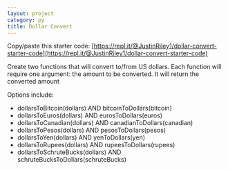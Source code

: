 ```yaml
---
layout: project
category: py
title: Dollar Convert
---
```

Copy/paste this starter code: [https://repl.it/@JustinRiley1/dollar-convert-starter-code](https://repl.it/@JustinRiley1/dollar-convert-starter-code)

Create two functions that will convert to/from US dollars. Each function will require one argument: the amount to be converted. It will return the converted amount

Options include:
- dollarsToBitcoin(dollars) AND bitcoinToDollars(bitcoin)
- dollarsToEuros(dollars) AND eurosToDollars(euros)
- dollarsToCanadian(dollars) AND canadianToDollars(canadian)
- dollarsToPesos(dollars) AND pesosToDollars(pesos)
- dollarsToYen(dollars) AND yenToDollars(yen)
- dollarsToRupees(dollars) AND rupeesToDollars(rupees)
- dollarsToSchruteBucks(dollars) AND schruteBucksToDollars(schruteBucks)
